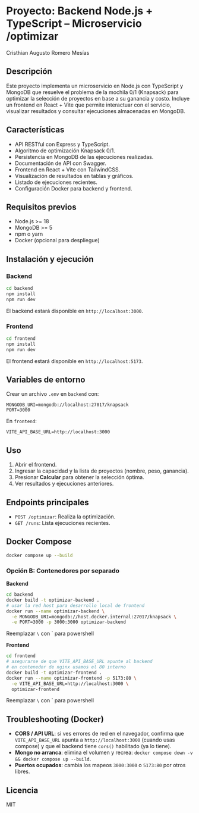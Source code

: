 # Proyecto: Backend Node.js + TypeScript – Microservicio /optimizar

Cristhian Augusto Romero Mesías

## Descripción
Este proyecto implementa un microservicio en Node.js con TypeScript y MongoDB que resuelve el problema de la mochila 0/1 (Knapsack) para optimizar la selección de proyectos en base a su ganancia y costo. Incluye un frontend en React + Vite que permite interactuar con el servicio, visualizar resultados y consultar ejecuciones almacenadas en MongoDB.

## Características
- API RESTful con Express y TypeScript.
- Algoritmo de optimización Knapsack 0/1.
- Persistencia en MongoDB de las ejecuciones realizadas.
- Documentación de API con Swagger.
- Frontend en React + Vite con TailwindCSS.
- Visualización de resultados en tablas y gráficos.
- Listado de ejecuciones recientes.
- Configuración Docker para backend y frontend.

## Requisitos previos
- Node.js >= 18
- MongoDB >= 5
- npm o yarn
- Docker (opcional para despliegue)

## Instalación y ejecución
### Backend
```bash
cd backend
npm install
npm run dev
```
El backend estará disponible en `http://localhost:3000`.

### Frontend
```bash
cd frontend
npm install
npm run dev
```
El frontend estará disponible en `http://localhost:5173`.

## Variables de entorno
Crear un archivo `.env` en `backend` con:
```
MONGODB_URI=mongodb://localhost:27017/knapsack
PORT=3000
```
En `frontend`:
```
VITE_API_BASE_URL=http://localhost:3000
```

## Uso
1. Abrir el frontend.
2. Ingresar la capacidad y la lista de proyectos (nombre, peso, ganancia).
3. Presionar **Calcular** para obtener la selección óptima.
4. Ver resultados y ejecuciones anteriores.

## Endpoints principales
- `POST /optimizar`: Realiza la optimización.
- `GET /runs`: Lista ejecuciones recientes.


## Docker Compose
```bash
docker compose up --build
```

### Opción B: Contenedores por separado
**Backend**
```bash
cd backend
docker build -t optimizar-backend .
# usar la red host para desarrollo local de frontend
docker run --name optimizar-backend \
  -e MONGODB_URI=mongodb://host.docker.internal:27017/knapsack \
  -e PORT=3000 -p 3000:3000 optimizar-backend
```

Reemplazar `\` con ` para powershell

**Frontend**
```bash
cd frontend
# asegurarse de que VITE_API_BASE_URL apunte al backend
# en contenedor de nginx usamos el 80 interno
docker build -t optimizar-frontend .
docker run --name optimizar-frontend -p 5173:80 \
  -e VITE_API_BASE_URL=http://localhost:3000 \
  optimizar-frontend
```

Reemplazar `\` con ` para powershell

## Troubleshooting (Docker)
- **CORS / API URL**: si ves errores de red en el navegador, confirma que `VITE_API_BASE_URL` apunta a `http://localhost:3000` (cuando usas compose) y que el backend tiene `cors()` habilitado (ya lo tiene).
- **Mongo no arranca**: elimina el volumen y recrea: `docker compose down -v && docker compose up --build`.
- **Puertos ocupados**: cambia los mapeos `3000:3000` o `5173:80` por otros libres.

## Licencia
MIT
